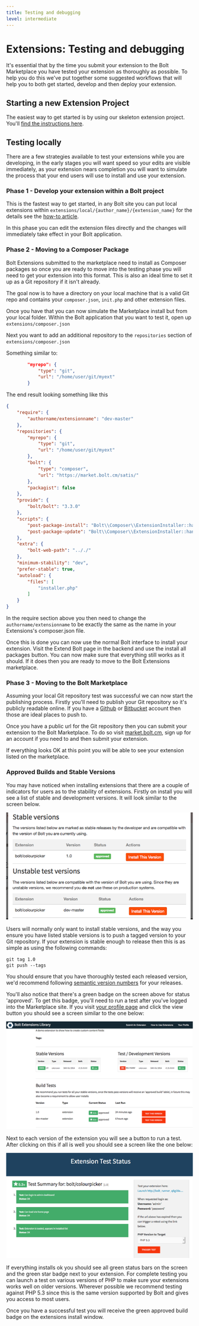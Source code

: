 ```yaml
---
title: Testing and debugging
level: intermediate
---
```

Extensions: Testing and debugging
=================================

It's essential that by the time you submit your extension to the Bolt
Marketplace you have tested your extension as thoroughly as possible. To help
you do this we've put together some suggested workflows that will help you to
both get started, develop and then deploy your extension.

Starting a new Extension Project
--------------------------------

The easiest way to get started is by using our skeleton extension project.
You'll [find the instructions here][starter].


Testing locally
---------------

There are a few strategies available to test your extensions while you are
developing, in the early stages you will want speed so your edits are visible
immediately, as your extension nears completion you will want to simulate the
process that your end users will use to install and use your extension.

### Phase 1 - Develop your extension within a Bolt project

This is the fastest way to get started, in any Bolt site you can put local
extensions within `extensions/local/{author_name}/{extension_name}` for the
details see the [how-to article](./basics).

In this phase you can edit the extension files directly and the changes will
immediately take effect in your Bolt application.

### Phase 2 - Moving to a Composer Package

Bolt Extensions submitted to the marketplace need to install as Composer
packages so once you are ready to move into the testing phase you will need to
get your extension into this format. This is also an ideal time to set it up as
a Git repository if it isn't already.

The goal now is to have a directory on your local machine that is a valid Git
repo and contains your `composer.json`, `init.php` and other extension files.

Once you have that you can now simulate the Marketplace install but from your
local folder. Within the Bolt application that you want to test it, open up
`extensions/composer.json`

Next you want to add an additional repository to the `repositories` section of
`extensions/composer.json`

Something similar to:

```json
        "myrepo": {
            "type": "git",
            "url": "/home/user/git/myext"
        }
```

The end result looking something like this

```json
{
    "require": {
        "authorname/extensionname": "dev-master"
    },
    "repositories": {
        "myrepo": {
            "type": "git",
            "url": "/home/user/git/myext"
        },
        "bolt": {
            "type": "composer",
            "url": "https://market.bolt.cm/satis/"
        },
        "packagist": false
    },
    "provide": {
        "bolt/bolt": "3.3.0"
    },
    "scripts": {
        "post-package-install": "Bolt\\Composer\\ExtensionInstaller::handle",
        "post-package-update": "Bolt\\Composer\\ExtensionInstaller::handle"
    },
    "extra": {
        "bolt-web-path": ".././"
    },
    "minimum-stability": "dev",
    "prefer-stable": true,
    "autoload": {
        "files": [
            "installer.php"
        ]
    }
}
```

In the require section above you then need to change the
`authorname/extensionname` to be exactly the same as the name in your
Extensions's composer.json file.

Once this is done you can now use the normal Bolt interface to install your
extension. Visit the Extend Bolt page in the backend and use the install all
packages button. You can now make sure that everything still works as it should.
If it does then you are ready to move to the Bolt Extensions marketplace.

### Phase 3 - Moving to the Bolt Marketplace

Assuming your local Git repository test was successful we can now start the
publishing process. Firstly you'll need to publish your Git repository so it's
publicly readable online. If you have a [Github][gh] or [Bitbucket][bb] account
then those are ideal places to push to.

Once you have a public url for the Git repository then you can submit your
extension to the Bolt Marketplace. To do so visit [market.bolt.cm][ext],
sign up for an account if you need to and then submit your extension.

If everything looks OK at this point you will be able to see your extension
listed on the marketplace.

### Approved Builds and Stable Versions

You may have noticed when installing extensions that there are a couple of
indicators for users as to the stability of extensions. Firstly on install you
will see a list of stable and development versions. It will look similar to the
screen below.

<img src="/files/extensions-versions-stability.png">

Users will normally only want to install stable versions, and the way you ensure
you have listed stable versions is to push a tagged version to your Git
repository. If your extension is stable enough to release then this is as simple
as using the following commands:

```
git tag 1.0
git push --tags
```

You should ensure that you have thoroughly tested each released version, we'd
recommend following [semantic version numbers][semver]</a> for your releases.

You'll also notice that there's a green badge on the screen above for status
'approved'. To get this badge, you'll need to run a test after you've logged
into the Marketplace site. If you visit [your profile page][profile] and click the
view button you should see a screen similar to the one below:

<img src="/files/extensions-testing.png">

Next to each version of the extension you will see a button to run a test. After
clicking on this if all is well you should see a screen like the one below:

<img src="/files/extensions-test-status.png">

If everything installs ok you should see all green status bars on the screen and
the green star badge next to your extension. For complete testing you can launch
a test on various versions of PHP to make sure your extensions works well on
older versions. Wherever possible we recommend testing against PHP 5.3 since
this is the same version supported by Bolt and gives you access to most users.

Once you have a successful test you will receive the green approved build badge
on the extensions install window.

[profile]: http://market.bolt.cm/profile
[semver]: http://semver.org/
[ext]: http://market.bolt.cm
[starter]: about#getting-started
[gh]: https://github.com
[bb]: https://bitbucket.com
